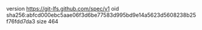 version https://git-lfs.github.com/spec/v1
oid sha256:abfcd000ebc5aae06f3d6be77583d995bd9e14a5623d5608238b25f76fdd7da3
size 464
